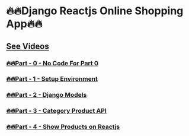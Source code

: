 # 🔥🔥Django Reactjs Online Shopping App🔥🔥

<!-- ### [🔥🔥Part - 0 -  ]() -->

## [See Videos](https://www.youtube.com/playlist?list=PLsC9YeVUTz39OEEoFhHrPNuK62Jcn43yL)
### [🔥🔥Part - 0 - No Code For Part 0](#)
### [🔥🔥Part - 1 - Setup Environment](https://github.com/codewithrafiq/Django-Reactjs-Online-Shopping-App/tree/5b700cd7f86f60458a173ea868c4bc3fbb5fa313)
### [🔥🔥Part - 2 - Django Models](https://github.com/codewithrafiq/Django-Reactjs-Online-Shopping-App/tree/8c8fb89adb81d4b7b5501c3c6bed570fe8aa0e58)
### [🔥🔥Part - 3 - Category Product API ](https://github.com/codewithrafiq/Django-Reactjs-Online-Shopping-App/tree/b17149359ec38fa33ce2b9a9a359c9b5cb76f6c2)
### [🔥🔥Part - 4 - Show Products on Reactjs ](https://github.com/codewithrafiq/Django-Reactjs-Online-Shopping-App/tree/175666ec5f3b509c81e39150c97f4ff983f0f0dc)
